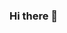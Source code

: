 ### Hi there 👋

<!--
**Demo0617/Demo0617** is a ✨ _special_ ✨ repository because its `README.md` (this file) appears on your GitHub profile.

Here are some ideas to get you started:

- 🔭 I’m currently studying in BIT
- 🌱 I’m currently learning software engineering
- 📫 How to reach me: 1821300510@qq.com
- 😄 Pronouns: ...

![图片](https://markdown.com.cn/assets/img/philly-magic-garden.9c0b4415.jpg "li")

